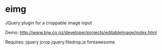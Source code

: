 eimg
====

JQuery plugin for a croppable image input

Demo: http://www.bjw.co.nz/developer/projects/editableImage/index.html


Requires:
jquery
jcrop
jquery.filedrop.js
fontawesome
